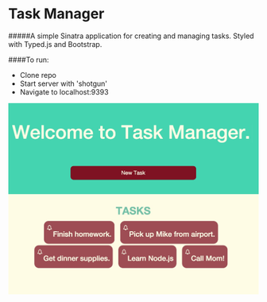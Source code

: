 # Task Manager

#####A simple Sinatra application for creating and managing tasks. Styled with Typed.js and Bootstrap.

####To run:
* Clone repo
* Start server with 'shotgun'
* Navigate to localhost:9393

![Alt text](images/task_manager_landing.jpg?raw=true "Task Manager")
